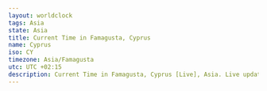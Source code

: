 ```yaml
---
layout: worldclock
tags: Asia
state: Asia
title: Current Time in Famagusta, Cyprus
name: Cyprus
iso: CY
timezone: Asia/Famagusta
utc: UTC +02:15
description: Current Time in Famagusta, Cyprus [Live], Asia. Live update now time in Famagusta, timezone Asia/Famagusta, UTC +02:15, Country ISO code & Current Local Time.
---
```


